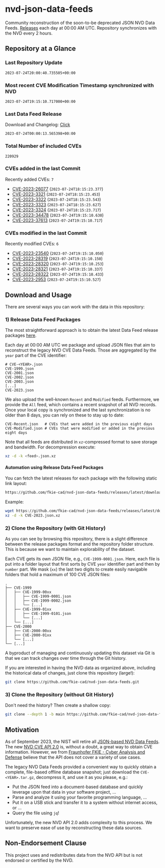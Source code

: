 # nvd-json-data-feeds

Community reconstruction of the soon-to-be deprecated JSON NVD Data Feeds. 
[Releases](https://github.com/fkie-cad/nvd-json-data-feeds/releases/latest) each day at 00:00 AM UTC.
Repository synchronizes with the NVD every 2 hours.

## Repository at a Glance

### Last Repository Update

```plain
2023-07-24T20:00:40.735505+00:00
```

### Most recent CVE Modification Timestamp synchronized with NVD

```plain
2023-07-24T19:15:10.717000+00:00
```

### Last Data Feed Release

Download and Changelog: [Click](https://github.com/fkie-cad/nvd-json-data-feeds/releases/latest)

```plain
2023-07-24T00:00:13.565398+00:00
```

### Total Number of included CVEs

```plain
220929
```

### CVEs added in the last Commit

Recently added CVEs: `7`

* [CVE-2023-26077](CVE-2023/CVE-2023-260xx/CVE-2023-26077.json) (`2023-07-24T18:15:23.377`)
* [CVE-2023-3321](CVE-2023/CVE-2023-33xx/CVE-2023-3321.json) (`2023-07-24T18:15:23.453`)
* [CVE-2023-3322](CVE-2023/CVE-2023-33xx/CVE-2023-3322.json) (`2023-07-24T18:15:23.543`)
* [CVE-2023-3323](CVE-2023/CVE-2023-33xx/CVE-2023-3323.json) (`2023-07-24T18:15:23.627`)
* [CVE-2023-3324](CVE-2023/CVE-2023-33xx/CVE-2023-3324.json) (`2023-07-24T18:15:23.717`)
* [CVE-2023-34478](CVE-2023/CVE-2023-344xx/CVE-2023-34478.json) (`2023-07-24T19:15:10.630`)
* [CVE-2023-37613](CVE-2023/CVE-2023-376xx/CVE-2023-37613.json) (`2023-07-24T19:15:10.717`)


### CVEs modified in the last Commit

Recently modified CVEs: `6`

* [CVE-2023-23540](CVE-2023/CVE-2023-235xx/CVE-2023-23540.json) (`2023-07-24T19:15:10.050`)
* [CVE-2023-28319](CVE-2023/CVE-2023-283xx/CVE-2023-28319.json) (`2023-07-24T19:15:10.150`)
* [CVE-2023-28320](CVE-2023/CVE-2023-283xx/CVE-2023-28320.json) (`2023-07-24T19:15:10.253`)
* [CVE-2023-28321](CVE-2023/CVE-2023-283xx/CVE-2023-28321.json) (`2023-07-24T19:15:10.337`)
* [CVE-2023-28322](CVE-2023/CVE-2023-283xx/CVE-2023-28322.json) (`2023-07-24T19:15:10.433`)
* [CVE-2023-2953](CVE-2023/CVE-2023-29xx/CVE-2023-2953.json) (`2023-07-24T19:15:10.527`)


## Download and Usage

There are several ways you can work with the data in this repository:

### 1) Release Data Feed Packages

The most straightforward approach is to obtain the latest Data Feed release packages [here](https://github.com/fkie-cad/nvd-json-data-feeds/releases/latest).

Each day at 00:00 AM UTC we package and upload JSON files that aim to reconstruct the legacy NVD CVE Data Feeds.
Those are aggregated by the `year` part of the CVE identifier:

```
# CVE-<YEAR>.json
CVE-1999.json
CVE-2001.json
CVE-2002.json
CVE-2003.json
[...]
CVE-2023.json
```

We also upload the well-known `Recent` and `Modified` feeds.
Furthermore, we provide the `All` feed, which contains a recent snapshot of all NVD records.
Once your local copy is synchronized and the last synchronization is no older than 8 days, you can rely on these to stay up to date:

```plain
CVE-Recent.json   # CVEs that were added in the previous eight days
CVE-Modified.json # CVEs that were modified or added in the previous eight days
```

Note that all feeds are distributed in `xz`-compressed format to save storage and bandwidth.
For decompression execute:

```sh
xz -d -k <feed>.json.xz
```


#### Automation using Release Data Feed Packages

You can fetch the latest releases for each package with the following static link layout:

```sh
https://github.com/fkie-cad/nvd-json-data-feeds/releases/latest/download/CVE-<YEAR>.json.xz
```

Example:

```sh
wget https://github.com/fkie-cad/nvd-json-data-feeds/releases/latest/download/CVE-2023.json.xz
xz -d -k CVE-2023.json.xz
```

### 2) Clone the Repository (with Git History)

As you can see by browsing this repository, there is a slight difference between the release packages format and the repository folder structure.
This is because we want to maintain explorability of the dataset.

Each CVE gets its own JSON file, e.g., `CVE-1999-0001.json`.
Here, each file is put into a folder layout that first sorts by CVE `year` identifier part and then by `number` part.
We mask (`xx`) the last two digits to create easily navigable folders that hold a maximum of 100 CVE JSON files:

```plain
.
├── CVE-1999
│   ├── CVE-1999-00xx
│   │   ├── CVE-1999-0001.json
│   │   ├── CVE-1999-0002.json
│   │   └── [...]
│   ├── CVE-1999-01xx
│   │   ├── CVE-1999-0101.json
│   │   └── [...]
│   └── [...]
├── CVE-2000
│   ├── CVE-2000-00xx
│   ├── CVE-2000-01xx
│   └── [...]
└── [...]
```

A byproduct of managing and continuously updating this dataset via Git is that we can track changes over time through the Git history.

If you are interested in having the NVD data as organized above, including the historical data of changes, just clone this repository (large!):

```sh
git clone https://github.com/fkie-cad/nvd-json-data-feeds.git
```

### 3) Clone the Repository (without Git History)

Don't need the history? Then create a shallow copy:

```sh
git clone --depth 1 -b main https://github.com/fkie-cad/nvd-json-data-feeds.git
```

## Motivation

As of September 2023, the NIST will retire all [JSON-based NVD Data Feeds](https://nvd.nist.gov/vuln/data-feeds#divRetirementBanner-1).
The new [NVD CVE API 2.0](https://nvd.nist.gov/developers/vulnerabilities) is, without a doubt, a great way to obtain CVE information.
However, we from [Fraunhofer FKIE - Cyber Analysis and Defense](https://www.fkie.fraunhofer.de/en/departments/cad.html) believe that the API does not cover a variety of use cases.

The legacy NVD Data Feeds provided a convenient way to quickly obtain a complete, file-based offline database snapshot; just download the `CVE-<YEAR>.tar.gz`, decompress it, and use it as you please, e.g.:

* Put the JSON feed into a document-based database and quickly leverage upon that data in your software project, ...
* Parse and analyze it using your favorite programming language, ...
* Put it on a USB stick and transfer it to a system without internet access, or ...
* Query the file using `jq`!

Unfortunately, the new NVD API 2.0 adds complexity to this process.
We want to preserve ease of use by reconstructing these data sources.

## Non-Endorsement Clause

This project uses and redistributes data from the NVD API but is not endorsed or certified by the NVD.